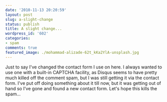 ```yaml
---
date: '2010-11-13 20:20:59'
layout: post
slug: a-slight-change
status: publish
title: A slight change...
wordpress_id: '602'
categories:
- spam
comments: true
featured_image: ./mohammad-alizade-62t_kKa2YlA-unsplash.jpg
---
```


Just to say I've changed the contact form I use on here. I always wanted to use one with a built-in CAPTCHA facility, as Disqus seems to have pretty much killed off the comment spam, but I was still getting it via the contact form. I've put off doing something about it till now, but it was getting out of hand so I've gone and found a new contact form. Let's hope this kills the spam...
